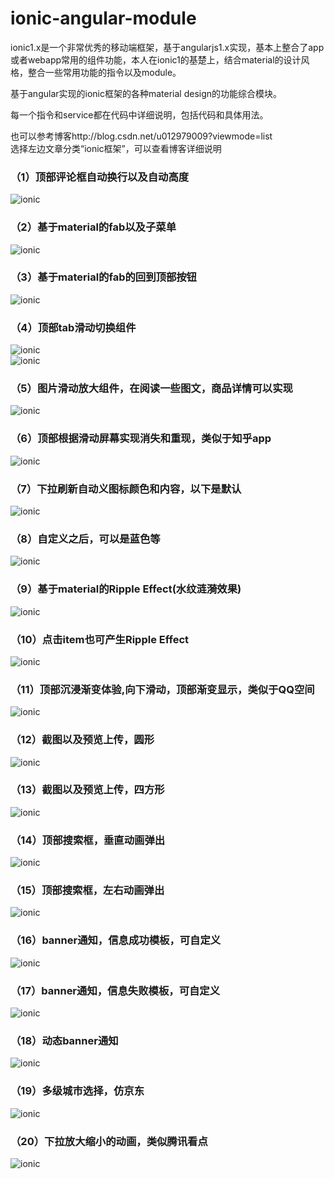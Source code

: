 # ionic-angular-module
ionic1.x是一个非常优秀的移动端框架，基于angularjs1.x实现，基本上整合了app或者webapp常用的组件功能，本人在ionic1的基楚上，结合material的设计风格，整合一些常用功能的指令以及module。

基于angular实现的ionic框架的各种material design的功能综合模块。

每一个指令和service都在代码中详细说明，包括代码和具体用法。

也可以参考博客http://blog.csdn.net/u012979009?viewmode=list             
选择左边文章分类“ionic框架”，可以查看博客详细说明

### （1）顶部评论框自动换行以及自动高度
![ionic](/src/gif/test1.gif "ionic")
<br/>
### （2）基于material的fab以及子菜单
![ionic](/src/gif/test2.gif "ionic")
<br/>
### （3）基于material的fab的回到顶部按钮
![ionic](/src/gif/test4.gif "ionic")
<br/>
### （4）顶部tab滑动切换组件
![ionic](/src/gif/test5.gif "ionic")
<br/>
![ionic](/src/gif/test7.gif "ionic")
<br/>
### （5）图片滑动放大组件，在阅读一些图文，商品详情可以实现
![ionic](/src/gif/test9.gif "ionic")
<br/>
### （6）顶部根据滑动屏幕实现消失和重现，类似于知乎app
![ionic](/src/gif/test13.gif "ionic")
<br/>
### （7）下拉刷新自动义图标颜色和内容，以下是默认
![ionic](/src/gif/test17.gif "ionic")
<br/>
### （8）自定义之后，可以是蓝色等
![ionic](/src/gif/test18.gif "ionic")
<br/>
### （9）基于material的Ripple Effect(水纹涟漪效果)
![ionic](/src/gif/test19.gif "ionic")
<br/>
### （10）点击item也可产生Ripple Effect 
![ionic](/src/gif/test20.gif "ionic")
<br/>
### （11）顶部沉浸渐变体验,向下滑动，顶部渐变显示，类似于QQ空间
![ionic](/src/gif/test21.gif "ionic")
<br/>
### （12）截图以及预览上传，圆形
![ionic](/src/gif/test22.gif "ionic")
<br/>
### （13）截图以及预览上传，四方形
![ionic](/src/gif/test23.gif "ionic")
<br/>
### （14）顶部搜索框，垂直动画弹出
![ionic](/src/gif/test27.gif "ionic")
<br/>
### （15）顶部搜索框，左右动画弹出
![ionic](/src/gif/test29.gif "ionic")
<br/>
### （16）banner通知，信息成功模板，可自定义
![ionic](/src/gif/test30.gif "ionic")
<br/>
### （17）banner通知，信息失败模板，可自定义
![ionic](/src/gif/test31.gif "ionic")
<br/>
### （18）动态banner通知
![ionic](/src/gif/test38.gif "ionic")
<br/>
### （19）多级城市选择，仿京东
![ionic](/src/gif/test40.gif "ionic")
<br/>
### （20）下拉放大缩小的动画，类似腾讯看点
![ionic](/src/gif/test42.gif "ionic")
<br/>



